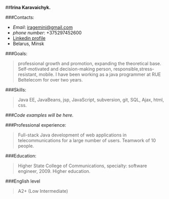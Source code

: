 ##**Irina Karavaichyk.**

###Contacts:
  *  *Email*: iragemini@gmail.com
  *  *phone number*: +375297452600
  *  [Linkedin profile](linkedin.com/in/irina-karavaichyk-b308a91b5)
  *   Belarus, Minsk

###Goals:
  >  professional growth and promotion, expanding the theoretical base. Self-motivated and decision-making person, responsible,stress-resistant, mobile. I have been working as a java programmer at RUE Beltelecom for over two years.

###Skills:
  > Java EE, JavaBeans, jsp, JavaScript, subversion, git, SQL, Ajax, html, css.

###*Code examples will be here.*

###Professional experience:
  >  Full-stack Java development of web applications in telecommunications for a large number of users.  Teamwork of 10 people.

###Education:
  > Higher State College of Communications, specialty: software engineer, 2009.  Higher education.

###English level
  > A2+ (Low Intermediate)

